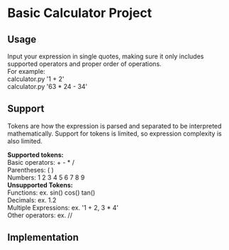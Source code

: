 # **Basic Calculator Project**
## Usage
Input your expression in single quotes, making sure it only includes supported operators and proper order of operations.  
For example:  
    calculator.py '1 + 2'  
    calculator.py '63 * 24 - 34'  

## Support
Tokens are how the expression is parsed and separated to be interpreted mathematically. Support for tokens is limited, so expression complexity is also limited.      

**Supported tokens:**  
    Basic operators: + - * /  
    Parentheses: ( )  
    Numbers: 1 2 3 4 5 6 7 8 9      
**Unsupported Tokens:**  
    Functions: ex. sin() cos() tan()  
    Decimals: ex. 1.2  
    Multiple Expressions: ex. '1 + 2, 3 * 4'  
    Other operators: ex. //    

## Implementation
